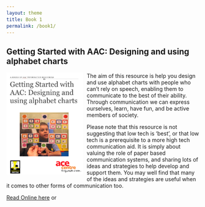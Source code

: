 ```yaml
---
layout: theme
title: Book 1
permalink: /book1/
---
```


## Getting Started with AAC: Designing and using alphabet charts

<img src="assets/images/CoverDesigningAlphabet.png" alt="cover image" style="width: 200px; float: left; margin: 0px 10px 8px 0px;"/>

The aim of this resource is help you design and use alphabet charts with people who can’t rely on speech, enabling them to communicate to the best of their ability.  Through communication we can express ourselves, learn, have fun, and be active members of society.

Please note that this resource is not suggesting that low tech is ‘best’, or that low tech is a prerequisite to a more high tech communication aid.  It is simply about valuing the role of paper based communication systems, and sharing lots of ideas and strategies to help develop and support them.  You may well find that many of the ideas and strategies are useful when it comes to other forms of communication too.

[Read Online here](/books/DevUsingAlphabetCharts/) or

<a href="https://geo.itunes.apple.com/gb/book/getting-started-aac-designing/id1090937118?mt=11" style="display:inline-block;overflow:hidden;background:url(//linkmaker.itunes.apple.com/assets/shared/badges/en-gb/ibooks-lrg.svg) no-repeat;width:110px;height:40px;background-size:contain;"></a>
